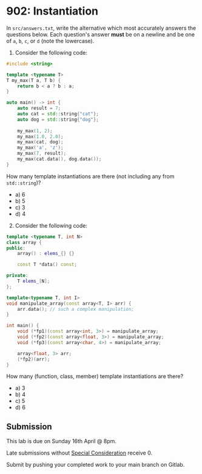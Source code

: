 # 902: Instantiation

In `src/answers.txt`, write the alternative which most accurately answers the questions below. Each question's answer **must** be on a newline and be one of `a`, `b`, `c`, or `d` (note the lowercase).

1. Consider the following code:
```cpp
#include <string>

template <typename T>
T my_max(T a, T b) {
	return b < a ? b : a;
}

auto main() -> int {
	auto result = 7;
    auto cat = std::string{"cat"};
    auto dog = std::string{"dog"};
    
	my_max(1, 2);
	my_max(1.0, 2.0);
	my_max(cat, dog);
	my_max('a', 'z');
	my_max(7, result);
	my_max(cat.data(), dog.data());
}
```
How many template instantiations are there (not including any from `std::string`)?
- a) 6
- b) 5
- c) 3
- d) 4

2. Consider the following code:
```cpp
template <typename T, int N>
class array {
public:
    array() : elems_{} {}

    const T *data() const;

private:
    T elems_[N];
};

template<typename T, int I>
void manipulate_array(const array<T, I> arr) {
    arr.data(); // such a complex manipulation;
}

int main() {
    void (*fp1)(const array<int, 3>) = manipulate_array;
    void (*fp2)(const array<float, 3>) = manipulate_array;
    void (*fp3)(const array<char, 4>) = manipulate_array;

    array<float, 3> arr;
    (*fp2)(arr);
}
```
How many (function, class, member) template instantiations are there?
- a) 3
- b) 4
- c) 5
- d) 6

## Submission

This lab is due on Sunday 16th April @ 8pm.

Late submissions without [Special Consideration](https://www.student.unsw.edu.au/special-consideration) receive 0.

Submit by pushing your completed work to your main branch on Gitlab.
